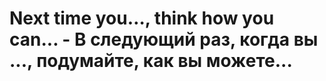 # Next time you…, think how you can... - В следующий раз, когда вы ..., подумайте, как вы можете...
